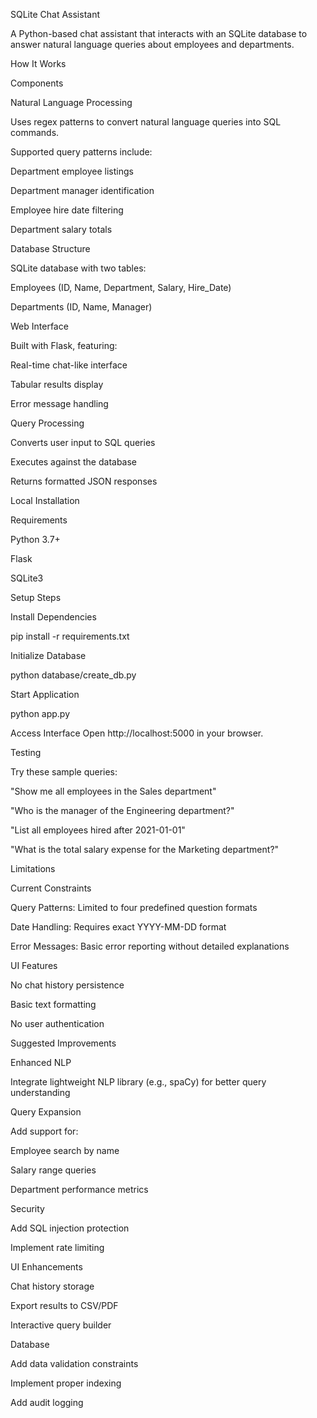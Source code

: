 SQLite Chat Assistant

A Python-based chat assistant that interacts with an SQLite database to answer natural language queries about employees and departments.

How It Works

Components

Natural Language Processing

Uses regex patterns to convert natural language queries into SQL commands.

Supported query patterns include:

Department employee listings

Department manager identification

Employee hire date filtering

Department salary totals

Database Structure

SQLite database with two tables:

Employees (ID, Name, Department, Salary, Hire_Date)

Departments (ID, Name, Manager)

Web Interface

Built with Flask, featuring:

Real-time chat-like interface

Tabular results display

Error message handling

Query Processing

Converts user input to SQL queries

Executes against the database

Returns formatted JSON responses

Local Installation

Requirements

Python 3.7+

Flask

SQLite3

Setup Steps

Install Dependencies

pip install -r requirements.txt

Initialize Database

python database/create_db.py

Start Application

python app.py

Access Interface
Open http://localhost:5000 in your browser.

Testing

Try these sample queries:

"Show me all employees in the Sales department"

"Who is the manager of the Engineering department?"

"List all employees hired after 2021-01-01"

"What is the total salary expense for the Marketing department?"

Limitations

Current Constraints

Query Patterns: Limited to four predefined question formats

Date Handling: Requires exact YYYY-MM-DD format

Error Messages: Basic error reporting without detailed explanations

UI Features

No chat history persistence

Basic text formatting

No user authentication

Suggested Improvements

Enhanced NLP

Integrate lightweight NLP library (e.g., spaCy) for better query understanding

Query Expansion

Add support for:

Employee search by name

Salary range queries

Department performance metrics

Security

Add SQL injection protection

Implement rate limiting

UI Enhancements

Chat history storage

Export results to CSV/PDF

Interactive query builder

Database

Add data validation constraints

Implement proper indexing

Add audit logging
